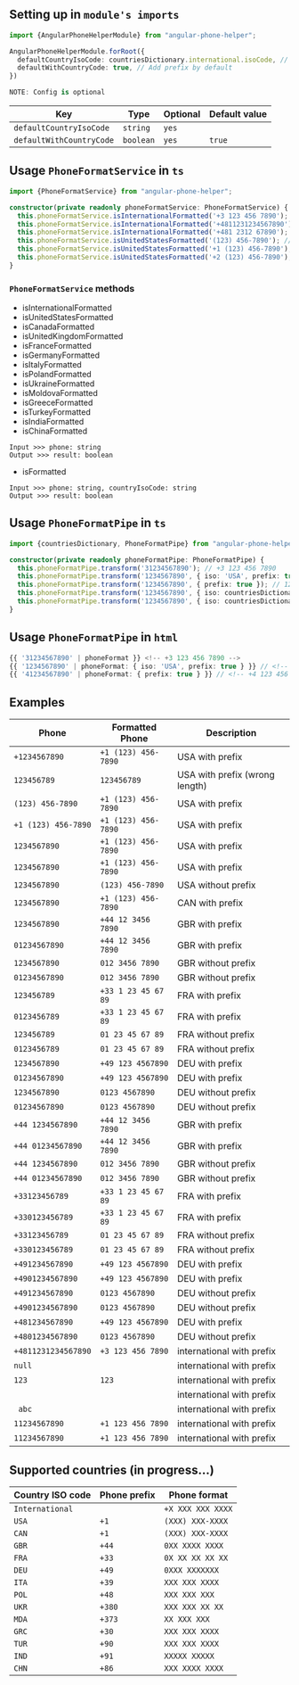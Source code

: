 ## Setting up in `module's imports`
```ts
import {AngularPhoneHelperModule} from "angular-phone-helper";

AngularPhoneHelperModule.forRoot({
  defaultCountryIsoCode: countriesDictionary.international.isoCode, // Country ISO code
  defaultWithCountryCode: true, // Add prefix by default
})
```

```ts
NOTE: Config is optional
```
| Key                       | Type      | Optional  | Default value  |
|---------------------------|-----------|-----------|----------------|
| `defaultCountryIsoCode`   | `string`  | `yes`     | ` `            |
| `defaultWithCountryCode`  | `boolean` | `yes`     | `true`         |

## Usage `PhoneFormatService` in `ts`
```ts
import {PhoneFormatService} from "angular-phone-helper";

constructor(private readonly phoneFormatService: PhoneFormatService) {
  this.phoneFormatService.isInternationalFormatted('+3 123 456 7890'); // true
  this.phoneFormatService.isInternationalFormatted('+4811231234567890'); // false
  this.phoneFormatService.isInternationalFormatted('+481 2312 67890'); // false
  this.phoneFormatService.isUnitedStatesFormatted('(123) 456-7890'); // true
  this.phoneFormatService.isUnitedStatesFormatted('+1 (123) 456-7890'); // true
  this.phoneFormatService.isUnitedStatesFormatted('+2 (123) 456-7890'); // false
}
```

### `PhoneFormatService` methods
- isInternationalFormatted
- isUnitedStatesFormatted
- isCanadaFormatted
- isUnitedKingdomFormatted
- isFranceFormatted
- isGermanyFormatted
- isItalyFormatted
- isPolandFormatted
- isUkraineFormatted
- isMoldovaFormatted
- isGreeceFormatted
- isTurkeyFormatted
- isIndiaFormatted
- isChinaFormatted

```text
Input >>> phone: string
Output >>> result: boolean
```
- isFormatted
```text
Input >>> phone: string, countryIsoCode: string
Output >>> result: boolean
```

## Usage `PhoneFormatPipe` in `ts`
```ts
import {countriesDictionary, PhoneFormatPipe} from "angular-phone-helper";

constructor(private readonly phoneFormatPipe: PhoneFormatPipe) {
  this.phoneFormatPipe.transform('31234567890'); // +3 123 456 7890
  this.phoneFormatPipe.transform('1234567890', { iso: 'USA', prefix: true }); // +1 (123) 456-7890
  this.phoneFormatPipe.transform('1234567890', { prefix: true }); // 1234567890 (wrong length)
  this.phoneFormatPipe.transform('1234567890', { iso: countriesDictionary.usa.isoCode }); // +1 (123) 456-7890
  this.phoneFormatPipe.transform('1234567890', { iso: countriesDictionary.usa.isoCode, prefix: false }) // (123) 456-7890
}
```

## Usage `PhoneFormatPipe` in `html`
```ts
{{ '31234567890' | phoneFormat }} <!-- +3 123 456 7890 -->
{{ '1234567890' | phoneFormat: { iso: 'USA', prefix: true } }} // <!-- +1 (123) 456-7890 -->
{{ '41234567890' | phoneFormat: { prefix: true } }} // <!-- +4 123 456 7890 -->
```

## Examples
| Phone               | Formatted Phone     | Description                    |
|---------------------|---------------------|--------------------------------|
| `+1234567890`       | `+1 (123) 456-7890` | USA with prefix                |
| `123456789`         | `123456789`         | USA with prefix (wrong length) |
| `(123) 456-7890`    | `+1 (123) 456-7890` | USA with prefix                |
| `+1 (123) 456-7890` | `+1 (123) 456-7890` | USA with prefix                |
| `1234567890`        | `+1 (123) 456-7890` | USA with prefix                |
| `1234567890`        | `+1 (123) 456-7890` | USA with prefix                |
| `1234567890`        | `(123) 456-7890`    | USA without prefix             |
| `1234567890`        | `+1 (123) 456-7890` | CAN with prefix                |
| `1234567890`        | `+44 12 3456 7890`  | GBR with prefix                |
| `01234567890`       | `+44 12 3456 7890`  | GBR with prefix                |
| `1234567890`        | `012 3456 7890`     | GBR without prefix             |
| `01234567890`       | `012 3456 7890`     | GBR without prefix             |
| `123456789`         | `+33 1 23 45 67 89` | FRA with prefix                |
| `0123456789`        | `+33 1 23 45 67 89` | FRA with prefix                |
| `123456789`         | `01 23 45 67 89`    | FRA without prefix             |
| `0123456789`        | `01 23 45 67 89`    | FRA without prefix             |
| `1234567890`        | `+49 123 4567890`   | DEU with prefix                |
| `01234567890`       | `+49 123 4567890`   | DEU with prefix                |
| `1234567890`        | `0123 4567890`      | DEU without prefix             |
| `01234567890`       | `0123 4567890`      | DEU without prefix             |
| `+44 1234567890`    | `+44 12 3456 7890`  | GBR with prefix                |
| `+44 01234567890`   | `+44 12 3456 7890`  | GBR with prefix                |
| `+44 1234567890`    | `012 3456 7890`     | GBR without prefix             |
| `+44 01234567890`   | `012 3456 7890`     | GBR without prefix             |
| `+33123456789`      | `+33 1 23 45 67 89` | FRA with prefix                |
| `+330123456789`     | `+33 1 23 45 67 89` | FRA with prefix                |
| `+33123456789`      | `01 23 45 67 89`    | FRA without prefix             |
| `+330123456789`     | `01 23 45 67 89`    | FRA without prefix             |
| `+491234567890`     | `+49 123 4567890`   | DEU with prefix                |
| `+4901234567890`    | `+49 123 4567890`   | DEU with prefix                |
| `+491234567890`     | `0123 4567890`      | DEU without prefix             |
| `+4901234567890`    | `0123 4567890`      | DEU without prefix             |
| `+481234567890`     | `+49 123 4567890`   | DEU with prefix                |
| `+4801234567890`    | `0123 4567890`      | DEU without prefix             |
| `+4811231234567890` | `+3 123 456 7890`   | international with prefix      |
| `null`              | ` `                 | international with prefix      |
| `123`               | `123`               | international with prefix      |
| ` `                 | ` `                 | international with prefix      |
| ` abc`              | ` `                 | international with prefix      |
| `11234567890`       | `+1 123 456 7890`   | international with prefix      |
| `11234567890`       | `+1 123 456 7890`   | international with prefix      |

## Supported countries (in progress...)

| Country ISO code | Phone prefix  | Phone format       |
|------------------|---------------|--------------------|
| `International`  | ` `           | `+X XXX XXX XXXX`  |
| `USA`            | `+1`          | `(XXX) XXX-XXXX`   |
| `CAN`            | `+1`          | `(XXX) XXX-XXXX`   |
| `GBR`            | `+44`         | `0XX XXXX XXXX`    |
| `FRA`            | `+33`         | `0X XX XX XX XX`   |
| `DEU`            | `+49`         | `0XXX XXXXXXX`     |
| `ITA`            | `+39`         | `XXX XXX XXXX`     |
| `POL`            | `+48`         | `XXX XXX XXX`      |
| `UKR`            | `+380`        | `XXX XXX XX XX`    |
| `MDA`            | `+373`        | `XX XXX XXX`       |
| `GRC`            | `+30`         | `XXX XXX XXXX`     |
| `TUR`            | `+90`         | `XXX XXX XXXX`     |
| `IND`            | `+91`         | `XXXXX XXXXX`      |
| `CHN`            | `+86`         | `XXX XXXX XXXX`    |
